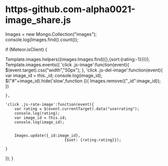 # https-github.com-alpha0021-image_share.js
Images = new Mongo.Collection("images");
console.log(Images.find().count());


if (Meteor.isClient) {


Template.images.helpers({images:Images.find({},{sort:{rating:-1}})});
  Template.images.events({
    'click .js-image':function(event){
        $(event.target).css("width","50px");
    },
    'click .js-del-image':function(event){
      var image_id = this._id;
      console.log(image_id);
      $("#"+image_id).hide('slow',function (){
      Images.remove({"_id":image_id});
      })
      

    },

    'click .js-rate-image':function(event){
        var rating = $(event.currentTarget).data("userrating");
        console.log(rating);
        var image_id = this.id;
        console.log(image_id);


        Images.update({_id:image_id}, 
                              {$set: {rating:rating}});

    }
  });
}

